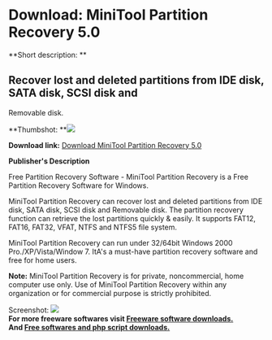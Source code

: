 # Download: MiniTool Partition Recovery 5.0

**Short description: **

## Recover lost and deleted partitions from IDE disk, SATA disk, SCSI disk and
Removable disk.

  
**Thumbshot: **![](http://www.freewarefiles.com/screenshot/minitoolprtnrcvry_md.jpg)   
  
**Download link:** [Download MiniTool Partition Recovery 5.0](http://freesoftwares.boysofts.com/MiniTool-Partition-Recovery_program_57536.html)  
  

**Publisher's Description**  
  

Free Partition Recovery Software - MiniTool Partition Recovery is a Free
Partition Recovery Software for Windows.

MiniTool Partition Recovery can recover lost and deleted partitions from IDE
disk, SATA disk, SCSI disk and Removable disk. The partition recovery function
can retrieve the lost partitions quickly & easily. It supports FAT12, FAT16,
FAT32, VFAT, NTFS and NTFS5 file system.

MiniTool Partition Recovery can run under 32/64bit Windows 2000
Pro./XP/Vista/Window 7. ItA's a must-have partition recovery software and free
for home users.

**Note:** MiniTool Partition Recovery is for private, noncommercial, home computer use only. Use of MiniTool Partition Recovery within any organization or for commercial purpose is strictly prohibited.

  
  
Screenshot: ![](http://www.freewarefiles.com/screenshot/minitoolprtnrcvry.jpg)  
**For more freeware softwares visit [Freeware software downloads.](http://freesoftwares.boysofts.com/)**   
**And [Free softwares and php script downloads.](http://www.boysofts.com/)**

